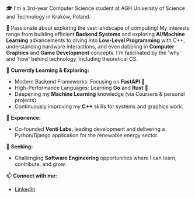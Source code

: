 🎓 I'm a 3rd-year Computer Science student at AGH University of Science and Technology in Kraków, Poland.

🚀 Passionate about exploring the vast landscape of computing! My interests range from building efficient **Backend Systems** and exploring **AI/Machine Learning** advancements to diving into **Low-Level Programming** with C++, understanding hardware interactions, and even dabbling in **Computer Graphics** and **Game Development** concepts. I'm fascinated by the 'why' and 'how' behind technology, including theoretical CS.

🌱 **Currently Learning & Exploring:**
*   Modern Backend Frameworks: Focusing on **FastAPI** 🐍
*   High-Performance Languages: Learning **Go** and **Rust** 🦀
*   Deepening my **Machine Learning** knowledge (via Coursera & personal projects)
*   Continuously improving my **C++** skills for systems and graphics work.

💼 **Experience:**
*   Co-founded **Venti Labs**, leading development and delivering a Python/Django application for the renewable energy sector.

🔭 **Seeking:**
*   Challenging **Software Engineering** opportunities where I can learn, contribute, and grow.

📫 **Connect with me:**
*   [LinkedIn](https://www.linkedin.com/in/michal-plaza/)

<!-- Optional: Add GitHub Stats, Top Languages, etc. -->
